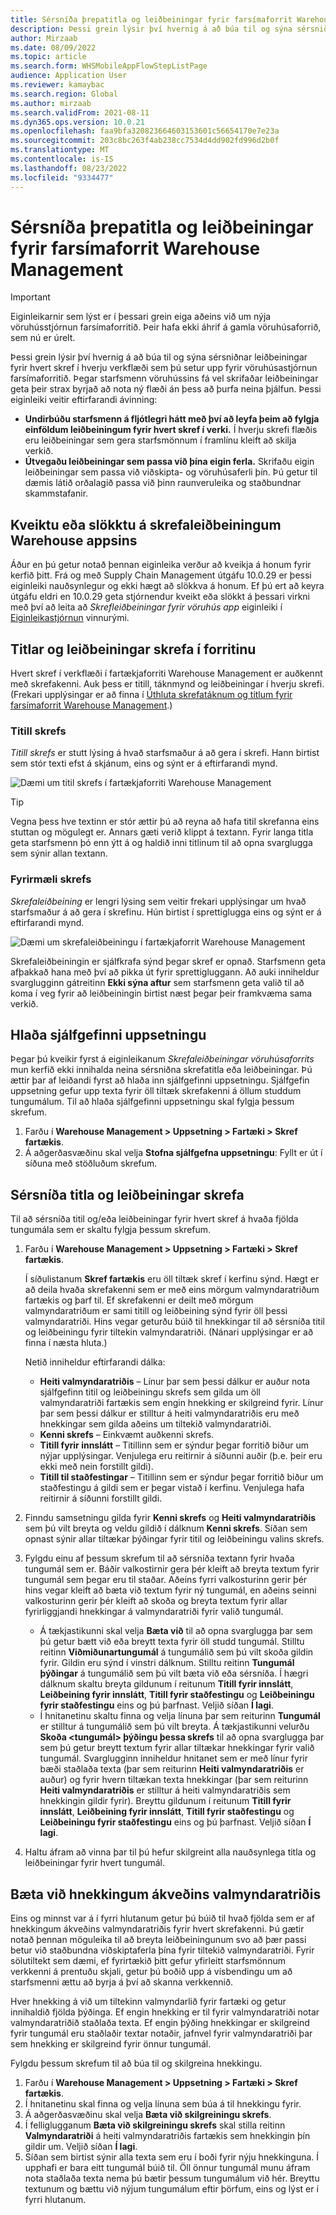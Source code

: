 ```yaml
---
title: Sérsníða þrepatitla og leiðbeiningar fyrir farsímaforrit Warehouse Management
description: Þessi grein lýsir því hvernig á að búa til og sýna sérsniðnar leiðbeiningar fyrir hvert skref í hverju verkflæði sem þú setur upp fyrir vöruhússtjórnun farsímaforritið.
author: Mirzaab
ms.date: 08/09/2022
ms.topic: article
ms.search.form: WHSMobileAppFlowStepListPage
audience: Application User
ms.reviewer: kamaybac
ms.search.region: Global
ms.author: mirzaab
ms.search.validFrom: 2021-08-11
ms.dyn365.ops.version: 10.0.21
ms.openlocfilehash: faa9bfa320823664603153601c56654170e7e23a
ms.sourcegitcommit: 203c8bc263f4ab238cc7534d4dd902fd996d2b0f
ms.translationtype: MT
ms.contentlocale: is-IS
ms.lasthandoff: 08/23/2022
ms.locfileid: "9334477"
---
```

# <a name="customize-step-titles-and-instructions-for-the-warehouse-management-mobile-app"></a>Sérsníða þrepatitla og leiðbeiningar fyrir farsímaforrit Warehouse Management

> [!IMPORTANT]
> Eiginleikarnir sem lýst er í þessari grein eiga aðeins við um nýja vöruhússtjórnun farsímaforritið. Þeir hafa ekki áhrif á gamla vöruhúsaforrið, sem nú er úrelt.

Þessi grein lýsir því hvernig á að búa til og sýna sérsniðnar leiðbeiningar fyrir hvert skref í hverju verkflæði sem þú setur upp fyrir vöruhúsastjórnun farsímaforritið. Þegar starfsmenn vöruhússins fá vel skrifaðar leiðbeiningar geta þeir strax byrjað að nota ný flæði án þess að þurfa neina þjálfun. Þessi eiginleiki veitir eftirfarandi ávinning:

- **Undirbúðu starfsmenn á fljótlegri hátt með því að leyfa þeim að fylgja einföldum leiðbeiningum fyrir hvert skref í verki.** Í hverju skrefi flæðis eru leiðbeiningar sem gera starfsmönnum í framlínu kleift að skilja verkið.
- **Útvegaðu leiðbeiningar sem passa við þína eigin ferla.** Skrifaðu eigin leiðbeiningar sem passa við viðskipta- og vöruhúsaferli þín. Þú getur til dæmis látið orðalagið passa við þinn raunveruleika og staðbundnar skammstafanir.

## <a name="turn-the-warehouse-app-step-instructions-feature-on-or-off"></a>Kveiktu eða slökktu á skrefaleiðbeiningum Warehouse appsins

Áður en þú getur notað þennan eiginleika verður að kveikja á honum fyrir kerfið þitt. Frá og með Supply Chain Management útgáfu 10.0.29 er þessi eiginleiki nauðsynlegur og ekki hægt að slökkva á honum. Ef þú ert að keyra útgáfu eldri en 10.0.29 geta stjórnendur kveikt eða slökkt á þessari virkni með því að leita að *Skrefleiðbeiningar fyrir vöruhús app* eiginleiki í [Eiginleikastjórnun](../../fin-ops-core/fin-ops/get-started/feature-management/feature-management-overview.md) vinnurými.

## <a name="step-titles-and-step-instructions-in-the-app"></a>Titlar og leiðbeiningar skrefa í forritinu

Hvert skref í verkflæði í fartækjaforriti Warehouse Management er auðkennt með skrefakenni. Auk þess er titill, táknmynd og leiðbeiningar í hverju skrefi. (Frekari upplýsingar er að finna í [Úthluta skrefatáknum og titlum fyrir farsímaforrit Warehouse Management](step-icons-titles.md).)

### <a name="step-titles"></a>Titill skrefs

*Titill skrefs* er stutt lýsing á hvað starfsmaður á að gera í skrefi. Hann birtist sem stór texti efst á skjánum, eins og sýnt er á eftirfarandi mynd.

![Dæmi um titil skrefs í fartækjaforriti Warehouse Management](media/wma-step-title.png "Dæmi um titil skrefs í fartækjaforriti Warehouse Management")

> [!TIP]
> Vegna þess hve textinn er stór ættir þú að reyna að hafa titil skrefanna eins stuttan og mögulegt er. Annars gæti verið klippt á textann. Fyrir langa titla geta starfsmenn þó enn ýtt á og haldið inni titlinum til að opna svarglugga sem sýnir allan textann.

### <a name="step-instructions"></a>Fyrirmæli skrefs

*Skrefaleiðbeining* er lengri lýsing sem veitir frekari upplýsingar um hvað starfsmaður á að gera í skrefinu. Hún birtist í sprettiglugga eins og sýnt er á eftirfarandi mynd.

![Dæmi um skrefaleiðbeiningu í fartækjaforrit Warehouse Management](media/wma-step-instructions.png "Dæmi um skrefaleiðbeiningu í fartækjaforriti Warehouse Management")

Skrefaleiðbeiningin er sjálfkrafa sýnd þegar skref er opnað. Starfsmenn geta afþakkað hana með því að pikka út fyrir sprettigluggann. Að auki inniheldur svarglugginn gátreitinn **Ekki sýna aftur** sem starfsmenn geta valið til að koma í veg fyrir að leiðbeiningin birtist næst þegar þeir framkvæma sama verkið.

## <a name="load-the-default-setup"></a>Hlaða sjálfgefinni uppsetningu

Þegar þú kveikir fyrst á eiginleikanum *Skrefaleiðbeiningar vöruhúsaforrits* mun kerfið ekki innihalda neina sérsniðna skrefatitla eða leiðbeiningar. Þú ættir þar af leiðandi fyrst að hlaða inn sjálfgefinni uppsetningu. Sjálfgefin uppsetning gefur upp texta fyrir öll tiltæk skrefakenni á öllum studdum tungumálum. Til að hlaða sjálfgefinni uppsetningu skal fylgja þessum skrefum.

1. Farðu í **Warehouse Management \> Uppsetning \> Fartæki \> Skref fartækis**.
1. Á aðgerðasvæðinu skal velja **Stofna sjálfgefna uppsetningu**: Fyllt er út í síðuna með stöðluðum skrefum.

## <a name="customize-step-titles-and-instructions"></a>Sérsníða titla og leiðbeiningar skrefa

Til að sérsníða titil og/eða leiðbeiningar fyrir hvert skref á hvaða fjölda tungumála sem er skaltu fylgja þessum skrefum.

1. Farðu í **Warehouse Management \> Uppsetning \> Fartæki \> Skref fartækis**.

    Í síðulistanum **Skref fartækis** eru öll tiltæk skref í kerfinu sýnd. Hægt er að deila hvaða skrefakenni sem er með eins mörgum valmyndaratriðum fartækis og þarf til. Ef skrefakenni er deilt með mörgum valmyndaratriðum er sami titill og leiðbeining sýnd fyrir öll þessi valmyndaratriði. Hins vegar geturðu búið til hnekkingar til að sérsníða titil og leiðbeiningu fyrir tiltekin valmyndaratriði. (Nánari upplýsingar er að finna í næsta hluta.)

    Netið inniheldur eftirfarandi dálka:

    - **Heiti valmyndaratriðis** – Línur þar sem þessi dálkur er auður nota sjálfgefinn titil og leiðbeiningu skrefs sem gilda um öll valmyndaratriði fartækis sem engin hnekking er skilgreind fyrir. Línur þar sem þessi dálkur er stilltur á heiti valmyndaratriðis eru með hnekkingar sem gilda aðeins um tiltekið valmyndaratriði.
    - **Kenni skrefs** – Einkvæmt auðkenni skrefs.
    - **Titill fyrir innslátt** – Titillinn sem er sýndur þegar forritið biður um nýjar upplýsingar. Venjulega eru reitirnir á síðunni auðir (þ.e. þeir eru ekki með nein forstillt gildi).
    - **Titill til staðfestingar** – Titillinn sem er sýndur þegar forritið biður um staðfestingu á gildi sem er þegar vistað í kerfinu. Venjulega hafa reitirnir á síðunni forstillt gildi.

1. Finndu samsetningu gilda fyrir **Kenni skrefs** og **Heiti valmyndaratriðis** sem þú vilt breyta og veldu gildið í dálknum **Kenni skrefs**. Síðan sem opnast sýnir allar tiltækar þýðingar fyrir titil og leiðbeiningu valins skrefs.
1. Fylgdu einu af þessum skrefum til að sérsníða textann fyrir hvaða tungumál sem er. Báðir valkostirnir gera þér kleift að breyta textum fyrir tungumál sem þegar eru til staðar. Aðeins fyrri valkosturinn gerir þér hins vegar kleift að bæta við textum fyrir ný tungumál, en aðeins seinni valkosturinn gerir þér kleift að skoða og breyta textum fyrir allar fyrirliggjandi hnekkingar á valmyndaratriði fyrir valið tungumál.

    - Á tækjastikunni skal velja **Bæta við** til að opna svarglugga þar sem þú getur bætt við eða breytt texta fyrir öll studd tungumál. Stilltu reitinn **Viðmiðunartungumál** á tungumálið sem þú vilt skoða gildin fyrir. Gildin eru sýnd í vinstri dálknum. Stilltu reitinn **Tungumál þýðingar** á tungumálið sem þú vilt bæta við eða sérsníða. Í hægri dálknum skaltu breyta gildunum í reitunum **Titill fyrir innslátt**, **Leiðbeining fyrir innslátt**, **Titill fyrir staðfestingu** og **Leiðbeiningu fyrir staðfestingu** eins og þú þarfnast. Veljið síðan **Í lagi**.
    - Í hnitanetinu skaltu finna og velja línuna þar sem reiturinn **Tungumál** er stilltur á tungumálið sem þú vilt breyta. Á tækjastikunni velurðu **Skoða &lt;tungumál&gt; þýðingu þessa skrefs** til að opna svarglugga þar sem þú getur breytt textum fyrir allar tiltækar hnekkingar fyrir valið tungumál. Svarglugginn inniheldur hnitanet sem er með línur fyrir bæði staðlaða texta (þar sem reiturinn **Heiti valmyndaratriðis** er auður) og fyrir hvern tiltækan texta hnekkingar (þar sem reiturinn **Heiti valmyndaratriðis** er stilltur á heiti valmyndaratriðis sem hnekkingin gildir fyrir). Breyttu gildunum í reitunum **Titill fyrir innslátt**, **Leiðbeining fyrir innslátt**, **Titill fyrir staðfestingu** og **Leiðbeiningu fyrir staðfestingu** eins og þú þarfnast. Veljið síðan **Í lagi**.

1. Haltu áfram að vinna þar til þú hefur skilgreint alla nauðsynlega titla og leiðbeiningar fyrir hvert tungumál.

## <a name="add-menu-specific-overrides"></a>Bæta við hnekkingum ákveðins valmyndaratriðis

Eins og minnst var á í fyrri hlutanum getur þú búið til hvað fjölda sem er af hnekkingum ákveðins valmyndaratriðis fyrir hvert skrefakenni. Þú gætir notað þennan möguleika til að breyta leiðbeiningunum svo að þær passi betur við staðbundna viðskiptaferla þína fyrir tiltekið valmyndaratriði. Fyrir sölutiltekt sem dæmi, ef fyrirtækið þitt gefur yfirleitt starfsmönnum verkkenni á prentuðu skjali, getur þú boðið upp á vísbendingu um að starfsmenni ættu að byrja á því að skanna verkkennið.

Hver hnekking á við um tiltekinn valmyndarlið fyrir fartæki og getur innihaldið fjölda þýðinga. Ef engin hnekking er til fyrir valmyndaratriði notar valmyndaratriðið staðlaða texta. Ef engin þýðing hnekkingar er skilgreind fyrir tungumál eru staðlaðir textar notaðir, jafnvel fyrir valmyndaratriði þar sem hnekking er skilgreind fyrir önnur tungumál.

Fylgdu þessum skrefum til að búa til og skilgreina hnekkingu.

1. Farðu í **Warehouse Management \> Uppsetning \> Fartæki \> Skref fartækis**.
1. Í hnitanetinu skal finna og velja línuna sem búa á til hnekkingu fyrir.
1. Á aðgerðasvæðinu skal velja **Bæta við skilgreiningu skrefs**.
1. Í felliglugganum **Bæta við skilgreiningu skrefs** skal stilla reitinn **Valmyndaratriði** á heiti valmyndaratriðis fartækis sem hnekkingin þín gildir um. Veljið síðan **Í lagi**.
1. Síðan sem birtist sýnir alla texta sem eru í boði fyrir nýju hnekkinguna. Í upphafi er bara eitt tungumál búið til. Öll önnur tungumál munu áfram nota staðlaða texta nema þú bætir þessum tungumálum við hér. Breyttu textunum og bættu við nýjum tungumálum eftir þörfum, eins og lýst er í fyrri hlutanum.
